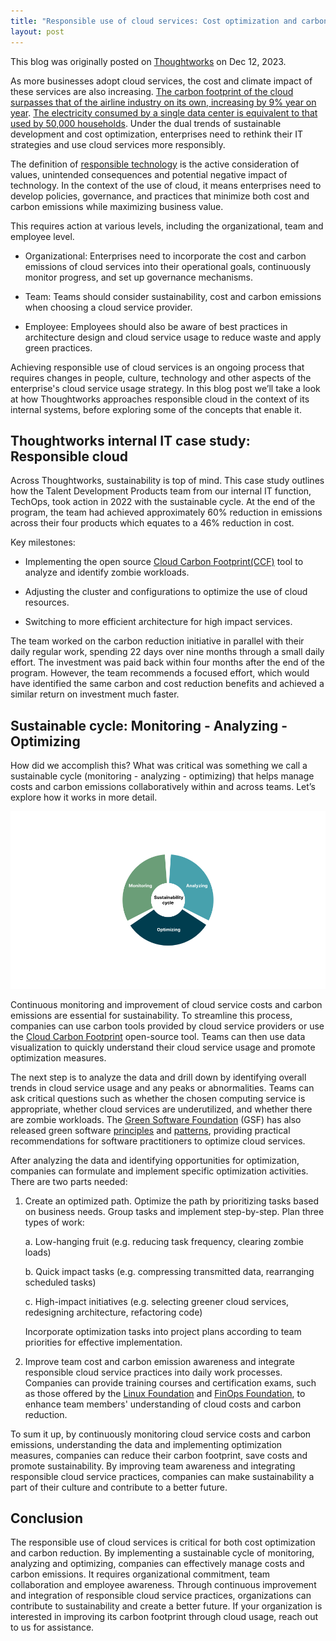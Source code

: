 ```yaml
---
title: "Responsible use of cloud services: Cost optimization and carbon reduction"
layout: post
---
```


This blog was originally posted on [Thoughtworks](https://www.thoughtworks.com/en-sg/insights/blog/cloud/responsible-use-of-cloud-services) on Dec 12, 2023.

As more businesses adopt cloud services, the cost and climate impact of these services are also increasing. [The carbon footprint of the cloud surpasses that of the airline industry on its own, increasing by 9% year on year](https://stateof.greensoftware.foundation/insights/digital-not-equal-green/). [The electricity consumed by a single data center is equivalent to that used by 50,000 households](https://thereader.mitpress.mit.edu/the-staggering-ecological-impacts-of-computation-and-the-cloud/). Under the dual trends of sustainable development and cost optimization, enterprises need to rethink their IT strategies and use cloud services more responsibly.

The definition of [responsible technology](https://www.thoughtworks.com/insights/reports/the-state-of-responsible-technology-report) is the active consideration of values, unintended consequences and potential negative impact of technology. In the context of the use of cloud, it means enterprises need to develop policies, governance, and practices that minimize both cost and carbon emissions while maximizing business value.

This requires action at various levels, including the organizational, team and employee level.

- Organizational: Enterprises need to incorporate the cost and carbon emissions of cloud services into their operational goals, continuously monitor progress, and set up governance mechanisms.

- Team: Teams should consider sustainability, cost and carbon emissions when choosing a cloud service provider.

- Employee: Employees should also be aware of best practices in architecture design and cloud service usage to reduce waste and apply green practices.

Achieving responsible use of cloud services is an ongoing process that requires changes in people, culture, technology and other aspects of the enterprise's cloud service usage strategy. In this blog post we’ll take a look at how Thoughtworks approaches responsible cloud in the context of its internal systems, before exploring some of the concepts that enable it.

## Thoughtworks internal IT case study: Responsible cloud

Across Thoughtworks, sustainability is top of mind. This case study outlines how the Talent Development Products team from our internal IT function, TechOps, took action in 2022 with the sustainable cycle. At the end of the program, the team had achieved approximately 60% reduction in emissions across their four products which equates to a 46% reduction in cost.

Key milestones:

- Implementing the open source [Cloud Carbon Footprint(CCF)](https://www.cloudcarbonfootprint.org/) tool to analyze and identify zombie workloads.

- Adjusting the cluster and configurations to optimize the use of cloud resources.

- Switching to more efficient architecture for high impact services.

The team worked on the carbon reduction initiative in parallel with their daily regular work, spending 22 days over nine months through a small daily effort. The investment was paid back within four months after the end of the program. However, the team recommends a focused effort, which would have identified the same carbon and cost reduction benefits and achieved a similar return on investment much faster.

## Sustainable cycle: Monitoring - Analyzing - Optimizing

How did we accomplish this? What was critical was something we call a sustainable cycle (monitoring - analyzing - optimizing) that helps manage costs and carbon emissions collaboratively within and across teams. Let’s explore how it works in more detail.

![Sustainability cycle](/assets/img/responsible-cloud-usage-cycle.png)

Continuous monitoring and improvement of cloud service costs and carbon emissions are essential for sustainability. To streamline this process, companies can use carbon tools provided by cloud service providers or use the [Cloud Carbon Footprint](https://www.cloudcarbonfootprint.org/) open-source tool. Teams can then use data visualization to quickly understand their cloud service usage and promote optimization measures.

The next step is to analyze the data and drill down by identifying overall trends in cloud service usage and any peaks or abnormalities. Teams can ask critical questions such as whether the chosen computing service is appropriate, whether cloud services are underutilized, and whether there are zombie workloads. The [Green Software Foundation](https://greensoftware.foundation/) (GSF) has also released green software [principles](https://learn.greensoftware.foundation/introduction) and [patterns](https://patterns.greensoftware.foundation/), providing practical recommendations for software practitioners to optimize cloud services.

After analyzing the data and identifying opportunities for optimization, companies can formulate and implement specific optimization activities. There are two parts needed:

1. Create an optimized path. Optimize the path by prioritizing tasks based on business needs. Group tasks and implement step-by-step. Plan three types of work:

   a. Low-hanging fruit (e.g. reducing task frequency, clearing zombie loads)

   b. Quick impact tasks (e.g. compressing transmitted data, rearranging scheduled tasks)

   c. High-impact initiatives (e.g. selecting greener cloud services, redesigning architecture, refactoring code)

   Incorporate optimization tasks into project plans according to team priorities for effective implementation.

2. Improve team cost and carbon emission awareness and integrate responsible cloud service practices into daily work processes. Companies can provide training courses and certification exams, such as those offered by the [Linux Foundation](https://trainingportal.linuxfoundation.org/courses/green-software-for-practitioners-lfc131) and [FinOps Foundation](https://learn.finops.org/), to enhance team members' understanding of cloud costs and carbon reduction.

To sum it up, by continuously monitoring cloud service costs and carbon emissions, understanding the data and implementing optimization measures, companies can reduce their carbon footprint, save costs and promote sustainability. By improving team awareness and integrating responsible cloud service practices, companies can make sustainability a part of their culture and contribute to a better future.

## Conclusion

The responsible use of cloud services is critical for both cost optimization and carbon reduction. By implementing a sustainable cycle of monitoring, analyzing and optimizing, companies can effectively manage costs and carbon emissions. It requires organizational commitment, team collaboration and employee awareness. Through continuous improvement and integration of responsible cloud service practices, organizations can contribute to sustainability and create a better future. If your organization is interested in improving its carbon footprint through cloud usage, reach out to us for assistance.
